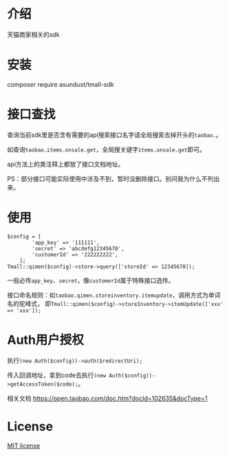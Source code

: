 # 介绍
天猫商家相关的sdk

# 安装
composer require asundust/tmall-sdk

# 接口查找
查询当前sdk里是否含有需要的api搜索接口名字请全局搜索去掉开头的`taobao.`。

如查询`taobao.items.onsale.get`，全局搜关键字`items.onsale.get`即可。

api方法上的类注释上都放了接口文档地址。

PS：部分接口可能实际使用中涉及不到，暂时没删除接口。别问我为什么不列出来。

# 使用
```
$config = [
        'app_key' => '111111',
        'secret' => 'abcdefg12345678',
        'customerId' => '222222222',
    ];
Tmall::qimen($config)->store->query(['storeId' => 12345678]);
```
一般必传`app_key`、`secret`，像`customerId`属于特殊接口选传。

接口命名规则：如`taobao.qimen.storeinventory.itemupdate`，调用方式为单词名的驼峰式，
即`Tmall::qimen($config)->storeInventory->itemUpdate(['xxx' => 'xxx']);`

# Auth用户授权
执行`(new Auth($config))->auth($redirectUri);`

传入回调地址，拿到code去执行`(new Auth($config))->getAccessToken($code);`。

相关文档 https://open.taobao.com/doc.htm?docId=102635&docType=1

# License
[MIT license](https://opensource.org/licenses/MIT)
